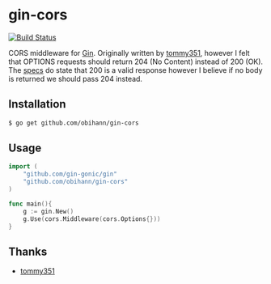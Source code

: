 # gin-cors

[![Build Status](https://travis-ci.org/obihann/gin-cors.svg?branch=master)](https://travis-ci.org/obihann/gin-cors)

CORS middleware for [Gin]. Originally written by [tommy351](https://github.com/tommy351/gin-cors), however I felt that OPTIONS
requests should return 204 (No Content) instead of 200 (OK). The [specs](http://www.w3.org/Protocols/rfc2616/rfc2616-sec9.html)
do state that 200 is a valid response however I believe if no body is returned we should pass 204 instead.

## Installation

``` bash
$ go get github.com/obihann/gin-cors
```

## Usage

``` go
import (
    "github.com/gin-gonic/gin"
    "github.com/obihann/gin-cors"
)

func main(){
    g := gin.New()
    g.Use(cors.Middleware(cors.Options{}))
}
```

[Gin]: http://gin-gonic.github.io/gin/

## Thanks
* [tommy351](https://github.com/tommy351/gin-cors)
